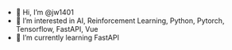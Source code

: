 - 👋 Hi, I’m @jw1401
- 👀 I’m interested in AI, Reinforcement Learning, Python, Pytorch, Tensorflow, FastAPI, Vue
- 🌱 I’m currently learning FastAPI

